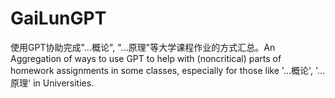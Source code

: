 # GaiLunGPT
使用GPT协助完成"...概论", "...原理"等大学课程作业的方式汇总。An Aggregation of ways to use GPT to help with (noncritical) parts of homework assignments in some classes, especially for those like '...概论', '...原理' in Universities.
